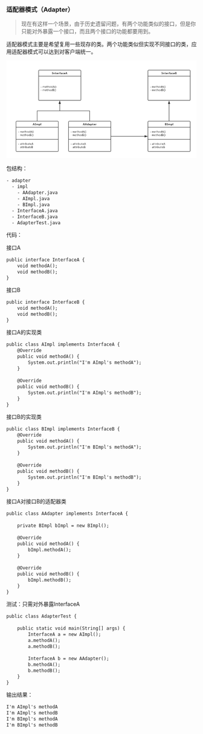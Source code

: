 ### 适配器模式（Adapter）

> 现在有这样一个场景，由于历史遗留问题，有两个功能类似的接口，但是你只能对外暴露一个接口，而且两个接口的功能都要用到。

适配器模式主要是希望复用一些现存的类。两个功能类似但实现不同接口的类，应用适配器模式可以达到对客户端统一。

![适配器模式结构图](images/Adapter.png)

包结构：

```
- adapter
  - impl  
    - AAdapter.java    
    - AImpl.java  
    - BImpl.java
  - InterfaceA.java
  - InterfaceB.java
  - AdapterTest.java
```

代码：

接口A

```
public interface InterfaceA {
    void methodA();
    void methodB();
}
```

接口B

```
public interface InterfaceB {
    void methodA();
    void methodB();
}
```

接口A的实现类

```
public class AImpl implements InterfaceA {
    @Override
    public void methodA() {
        System.out.println("I'm AImpl's methodA");
    }

    @Override
    public void methodB() {
        System.out.println("I'm AImpl's methodB");
    }
}
```

接口B的实现类

```
public class BImpl implements InterfaceB {
    @Override
    public void methodA() {
        System.out.println("I'm BImpl's methodA");
    }

    @Override
    public void methodB() {
        System.out.println("I'm BImpl's methodB");
    }
}
```

接口A对接口B的适配器类

```
public class AAdapter implements InterfaceA {

    private BImpl bImpl = new BImpl();

    @Override
    public void methodA() {
        bImpl.methodA();
    }

    @Override
    public void methodB() {
        bImpl.methodB();
    }
}
```

测试：只需对外暴露InterfaceA

```
public class AdapterTest {

    public static void main(String[] args) {
        InterfaceA a = new AImpl();
        a.methodA();
        a.methodB();

        InterfaceA b = new AAdapter();
        b.methodA();
        b.methodB();
    }
}
```

输出结果：

```
I'm AImpl's methodA
I'm AImpl's methodB
I'm BImpl's methodA
I'm BImpl's methodB
```
